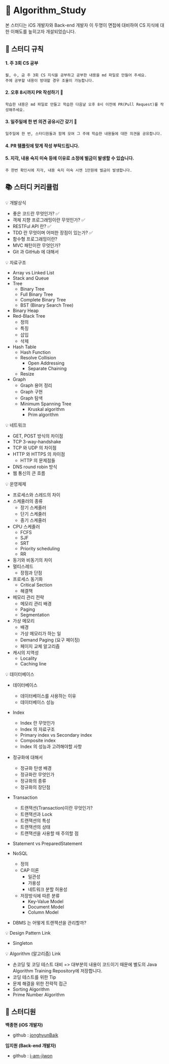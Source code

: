 # 📘 Algorithm_Study
본 스터디는 iOS 개발자와 Back-end 개발자 이 두명이 면접에 대비하여 CS 지식에 대한 이해도를 높히고자 개설되었습니다.


## 📜 스터디 규칙

#### 1. 주 3회 CS 공부

    월, 수, 금 주 3회 CS 지식을 공부하고 공부한 내용을 md 파일로 만들어 주세요.
    주에 공부할 내용이 방대할 경우 조율이 가능합니다.

#### 2. 오후 8시까지 PR 작성하기 📝

    학습한 내용은 md 파일로 만들고 학습한 다음날 오후 8시 이전에 PR(Pull Request)를 작성해주세요.

#### 3. 일주일에 한 번 의견 공유시간 갖기 💬

    일주일에 한 번, 스터디원들과 함께 모여 그 주에 학습한 내용들에 대한 의견을 공유합니다. 

#### 4. PR 템플릿에 맞게 작성 부탁드립니다.

#### 5. 지각, 내용 숙지 미숙 등에 이유로 소정에 벌금이 발생할 수 있습니다.

    주 한번 확인시에 지각, 내용 숙지 미숙 시엔 1만원에 벌금이 발생합니다.
    

## 📚 스터디 커리큘럼

💡 개발상식

* 좋은 코드란 무엇인가? ✅
* 객체 지향 프로그래밍이란 무엇인가? ✅
* RESTFul API 란? ✅
* TDD 란 무엇이며 어떠한 장점이 있는가? ✅
* 함수형 프로그래밍이란?
* MVC 패턴이란 무엇인가?
* Git 과 GitHub 에 대해서

💡 자료구조

* Array vs Linked List
* Stack and Queue
* Tree
    * Binary Tree
    * Full Binary Tree
    * Complete Binary Tree
    * BST (Binary Search Tree)
* Binary Heap
* Red-Black Tree
    * 정의
    * 특징
    * 삽입
    * 삭제
* Hash Table
    * Hash Function
    * Resolve Collision
        * Open Addressing
        * Separate Chaining
    * Resize
* Graph
    * Graph 용어 정리
    * Graph 구현
    * Graph 탐색
    * Minimum Spanning Tree
        * Kruskal algorithm
        * Prim algorithm

💡 네트워크

* GET, POST 방식의 차이점
* TCP 3-way-handshake
* TCP 와 UDP 의 차이점
* HTTP 와 HTTPS 의 차이점
    * HTTP 의 문제점들
* DNS round robin 방식
* 웹 통신의 큰 흐름

💡 운영체제

* 프로세스와 스레드의 차이
* 스케줄러의 종류
    * 장기 스케줄러
    * 단기 스케줄러
    * 중기 스케줄러
* CPU 스케줄러
    * FCFS
    * SJF
    * SRT
    * Priority scheduling
    * RR
* 동기와 비동기의 차이
* 멀티스레드
    * 장점과 단점
* 프로세스 동기화
    * Critical Section
    * 해결책
* 메모리 관리 전략
    * 메모리 관리 배경
    * Paging
    * Segmentation
* 가상 메모리
    * 배경
    * 가상 메모리가 하는 일
    * Demand Paging (요구 페이징)
    * 페이지 교체 알고리즘
* 캐시의 지역성
    * Locality
    * Caching line

💡 데이터베이스

* 데이터베이스
    * 데이터베이스를 사용하는 이유
    * 데이터베이스 성능
* Index
    * Index 란 무엇인가
    * Index 의 자료구조
    * Primary index vs Secondary index
    * Composite index
    * Index 의 성능과 고려해야할 사항
* 정규화에 대해서
    * 정규화 탄생 배경
    * 정규화란 무엇인가
    * 정규화의 종류
    * 정규화의 장단점
* Transaction
    * 트랜잭션(Transaction)이란 무엇인가?
    * 트랜잭션과 Lock
    * 트랜잭션의 특성
    * 트랜잭션의 상태
    * 트랜잭션을 사용할 때 주의할 점
* Statement vs PreparedStatement
* NoSQL
    * 정의
    * CAP 이론
        * 일관성
        * 가용성
        * 네트워크 분할 허용성
    * 저장방식에 따른 분류
        * Key-Value Model
        * Document Model
        * Column Model

* DBMS 는 어떻게 트랜잭션을 관리할까?

💡 Design Pattern Link

* Singleton

💡 Algorithm (알고리즘) Link

* 손코딩 및 코딩 테스트 대비 => 대부분의 내용이 코드이기 때문에 별도의 Java Algorithm Training Repository에 저장합니다.
* 코딩 테스트를 위한 Tip
* 문제 해결을 위한 전략적 접근
* Sorting Algorithm
* Prime Number Algorithm

## 👯 스터디원


**백종현 (iOS 개발자)**
    
  - github : [jonghyunBaik](https://github.com/jonghyunBaik)

**임지원 (Back-end 개발자)**

- github : [i-am-jiwon](https://github.com/i-am-jiwon)
